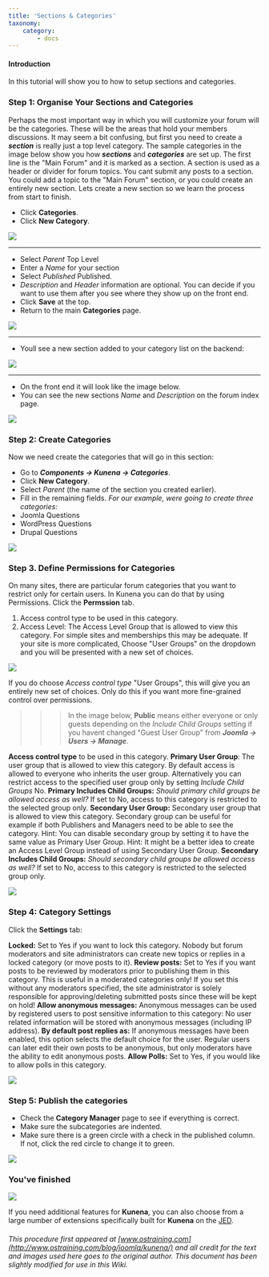 ```yaml
---
title: 'Sections & Categories'
taxonomy:
    category:
        - docs
---
```


#### Introduction

In this tutorial will show you to how to setup sections and categories.


### Step 1: Organise Your Sections and Categories
Perhaps the most important way in which you will customize your forum will be the categories. These will be the areas that hold your members discussions.
It may seem a bit confusing, but first you need to create a **_section_** is really just a top level category. The sample categories in the image below show you how **_sections_** and **_categories_** are set up. The first line is the "Main Forum" and it is marked as a section.
A section is used as a header or divider for forum topics. You cant submit any posts to a section. You could add a topic to the "Main Forum" section, or you could create an entirely new section.
Lets create a new section so we learn the process from start to finish.

* Click **Categories**.
* Click **New Category**.

![](category_manager.png)

---

* Select _Parent_ Top Level
* Enter a _Name_ for your section
* Select _Published_ Published.
* _Description_ and _Header_ information are optional. You can decide if you want to use them after you see where they show up on the front end.
* Click **Save** at the top.
* Return to the main **Categories** page.
 
![](create_section.png)

---

* Youll see a new section added to your category list on the backend:

![](section_created.png)

---

* On the front end it will look like the image below.
* You can see the new sections _Name_ and _Description_ on the forum index page.
 
![](section_frontend.png)

### Step 2: Create Categories

Now we need create the categories that will go in this section:

* Go to **_Components -> Kunena -> Categories_**.
* Click **New Category**.
* Select _Parent_ (the name of the section you created earlier).
* Fill in the remaining fields.
_For our example, were going to create three categories:_
* Joomla Questions
* WordPress Questions
* Drupal Questions

![](category_joomla.png)

### Step 3. Define Permissions for Categories 

On many sites, there are particular forum categories that you want to restrict only for certain users. In Kunena you can do that by using Permissions.
Click the **Permssion** tab.
1) Access control type to be used in this category.
2) Access Level: The Access Level Group that is allowed to view this category.
For simple sites and memberships this may be adequate. If your site is more complicated, Choose "User Groups" on the dropdown and you will be presented with a new set of choices.

![](access_level.png)

If you do choose _Access control type_ "User Groups", this will give you an entirely new set of choices. Only do this if you want more fine-grained control over permissions.

>>> In the image below, **Public** means either everyone or only guests depending on the _Include Child Groups_ setting if you havent changed "Guest User Group" from **_Joomla -> Users -> Manage_**.

**Access control type** to be used in this category.
**Primary User Group**: The user group that is allowed to view this category. By default access is allowed to everyone who inherits the user group. Alternatively you can restrict access to the specified user group only by setting _Include Child Groups_ No.
**Primary Includes Child Groups:** _Should primary child groups be allowed access as well?_ If set to No, access to this category is restricted to the selected group only.
**Secondary User Group:** Secondary user group that is allowed to view this category. Secondary group can be useful for example if both Publishers and Managers need to be able to see the category. Hint: You can disable secondary group by setting it to have the same value as Primary User Group. Hint: It might be a better idea to create an Access Level Group instead of using Secondary User Group.
**Secondary Includes Child Groups:** _Should secondary child groups be allowed access as well?_ If set to No, access to this category is restricted to the selected group only.

![](user_groups.png)

### Step 4: Category Settings

Click the **Settings** tab:

**Locked:** Set to Yes if you want to lock this category. Nobody but forum moderators and site administrators can create new topics or replies in a locked category (or move posts to it).
**Review posts:** Set to Yes if you want posts to be reviewed by moderators prior to publishing them in this category. This is useful in a moderated categories only! If you set this without any moderators specified, the site administrator is solely responsible for approving/deleting submitted posts since these will be kept on hold!
**Allow anonymous messages:**     Anonymous messages can be used by registered users to post sensitive information to this category: No user related information will be stored with anonymous messages (including IP address).
**By default post replies as:**     If anonymous messages have been enabled, this option selects the default choice for the user. Regular users can later edit their own posts to be anonymous, but only moderators have the ability to edit anonymous posts.
**Allow Polls:** Set to Yes, if you would like to allow polls in this category.

![](category_settings.png)

### Step 5: Publish the categories

* Check the **Category Manager** page to see if everything is correct.
* Make sure the subcategories are indented.
* Make sure there is a green circle with a check in the published column. If not, click the red circle to change it to green.

![](publish_categories.png)

### You've finished

![](finish_categories.png)

If you need additional features for **Kunena**, you can also choose from a large number of extensions specifically built for **Kunena** on the [JED](http://extensions.joomla.org/extensions/).

###### This procedure first appeared at [www.ostraining.com](http://www.ostraining.com/blog/joomla/kunena/) and all credit for the text and images used here goes to the original author. This document has been slightly modified for use in this Wiki.